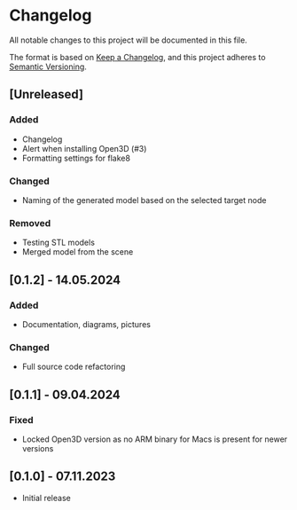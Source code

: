 # Changelog

All notable changes to this project will be documented in this file.

The format is based on [Keep a Changelog](https://keepachangelog.com/en/1.1.0/),
and this project adheres to [Semantic Versioning](https://semver.org/spec/v2.0.0.html).

## [Unreleased]

### Added
- Changelog
- Alert when installing Open3D (#3)
- Formatting settings for flake8

### Changed
- Naming of the generated model based on the selected target node

### Removed
- Testing STL models
- Merged model from the scene

## [0.1.2] - 14.05.2024

### Added
- Documentation, diagrams, pictures 

### Changed
- Full source code refactoring

## [0.1.1] - 09.04.2024

### Fixed
- Locked Open3D version as no ARM binary for Macs is present for newer versions

## [0.1.0] - 07.11.2023
- Initial release
